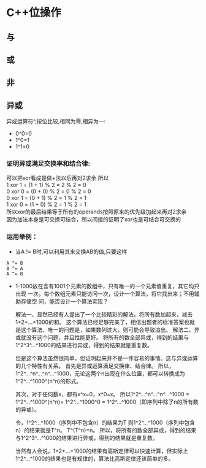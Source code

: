 # C++位操作

## 与

## 或

## 非

## 异或
异或运算符^,按位比较,相同为零,相异为一:
* 0^0=0
* 1^0=1 
* 1^1=0  
 

### 证明异或满足交换率和结合律:  
可以把xor看成是做+法以后再对2求余
所以  
1 xor 1 = (1 + 1) % 2 = 2 % 2 = 0  
0 xor 0 = (0 + 0) % 2 = 0 % 2 = 0  
0 xor 1 = (0 + 1) % 2 = 1 % 2 = 1  
1 xor 0 = (1 + 0) % 2 = 1 % 2 = 1  
所以xor的最后结果等于所有的operands按照原来的优先级加起来再对2求余  
因为加法本身是可交换可结合，所以间接的证明了xor也是可结合可交换的  




### 运用举例：
* 当A != B时,可以利用其来交换AB的值,只要这样
```
A ^= B
B ^= A
A ^= B
```  


* 1-1000放在含有1001个元素的数组中，只有唯一的一个元素值重复，其它均只出现
  一次。每个数组元素只能访问一次，设计一个算法，将它找出来；不用辅助存储空
  间，能否设计一个算法实现？

  解法一、显然已经有人提出了一个比较精彩的解法，将所有数加起来，减去1+2+...+1000的和。
  这个算法已经足够完美了，相信出题者的标准答案也就是这个算法，唯一的问题是，如果数列过大，则可能会导致溢出。
  解法二、异或就没有这个问题，并且性能更好。
  将所有的数全部异或，得到的结果与1^2^3^...^1000的结果进行异或，得到的结果就是重复数。

  但是这个算法虽然很简单，但证明起来并不是一件容易的事情。这与异或运算的几个特性有关系。
  首先是异或运算满足交换律、结合律。
  所以，1^2^...^n^...^n^...^1000，无论这两个n出现在什么位置，都可以转换成为1^2^...^1000^(n^n)的形式。

  其次，对于任何数x，都有x^x=0，x^0=x。
  所以1^2^...^n^...^n^...^1000 = 1^2^...^1000^(n^n)= 1^2^...^1000^0 = 1^2^...^1000（即序列中除了n的所有数的异或）。

  令，1^2^...^1000（序列中不包含n）的结果为T
  则1^2^...^1000（序列中包含n）的结果就是T^n。
  T^(T^n)=n。
  所以，将所有的数全部异或，得到的结果与1^2^3^...^1000的结果进行异或，得到的结果就是重复数。

  当然有人会说，1+2+...+1000的结果有高斯定律可以快速计算，但实际上1^2^...^1000的结果也是有规律的，算法比高斯定律还该简单的多。
